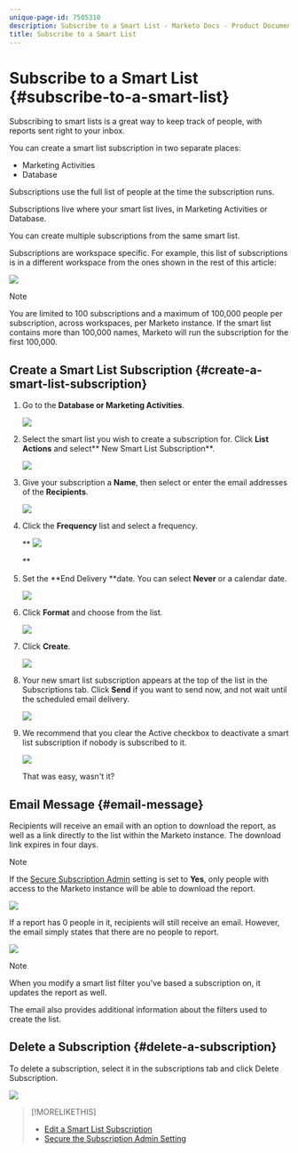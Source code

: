 ```yaml
---
unique-page-id: 7505310
description: Subscribe to a Smart List - Marketo Docs - Product Documentation
title: Subscribe to a Smart List
---
```


# Subscribe to a Smart List {#subscribe-to-a-smart-list}

Subscribing to smart lists is a great way to keep track of people, with reports sent right to your inbox.

You can create a smart list subscription in two separate places:

* Marketing Activities
* Database

Subscriptions use the full list of people at the time the subscription runs.

Subscriptions live where your smart list lives, in Marketing Activities or Database.

You can create multiple subscriptions from the same smart list.

Subscriptions are workspace specific. For example, this list of subscriptions is in a different workspace from the ones shown in the rest of this article:

![](assets/one.png)

>[!NOTE]
>
>You are limited to 100 subscriptions and a maximum of 100,000 people per subscription, across workspaces, per Marketo instance. If the smart list contains more than 100,000 names, Marketo will run the subscription for the first 100,000.

## Create a Smart List Subscription {#create-a-smart-list-subscription}

1. Go to the **Database **or** Marketing Activities**.

   ![](assets/db.png)

1. Select the smart list you wish to create a subscription for. Click **List Actions** and select** New Smart List Subscription**.

   ![](assets/three.png)

1. Give your subscription a **Name**, then select or enter the email addresses of the **Recipients**.

   ![](assets/image2015-9-14-13-3a18-3a38.png)

1. Click the **Frequency** list and select a frequency.

   ** ![](assets/image2015-9-14-13-3a21-3a21.png)

   **

1. Set the **End Delivery **date. You can select **Never** or a calendar date.

   ![](assets/image2015-9-14-13-3a23-3a37.png)

1. Click **Format** and choose from the list.

   ![](assets/image2015-9-14-13-3a25-3a25.png)

1. Click **Create**.

   ![](assets/image2015-9-11-15-3a58-3a4.png)

1. Your new smart list subscription appears at the top of the list in the Subscriptions tab. Click **Send** if you want to send now, and not wait until the scheduled email delivery.

   ![](assets/eight.png)

1. We recommend that you clear the Active checkbox to deactivate a smart list subscription if nobody is subscribed to it.

   ![](assets/nine.png)

   That was easy, wasn't it?

## Email Message {#email-message}

   Recipients will receive an email with an option to download the report, as well as a link directly to the list within the Marketo instance. The download link expires in four days.

   >[!NOTE]
   >
   >If the [Secure Subscription Admin](secure-the-subscription-admin-setting.md) setting is set to **Yes**, only people with access to the Marketo instance will be able to download the report.

   ![](assets/image2015-4-17-15-3a46-3a47.png)

   If a report has 0 people in it, recipients will still receive an email. However, the email simply states that there are no people to report.

   ![](assets/image2015-4-17-16-3a11-3a8.png)

   >[!NOTE]
   >
   >When you modify a smart list filter you've based a subscription on, it updates the report as well.

The email also provides additional information about the filters used to create the list. 

## Delete a Subscription {#delete-a-subscription}

To delete a subscription, select it in the subscriptions tab and click Delete Subscription.

![](assets/twelve.png)

>[!MORELIKETHIS]
>
>* [Edit a Smart List Subscription](edit-a-smart-list-subscription.md)
>* [Secure the Subscription Admin Setting](secure-the-subscription-admin-setting.md)
>

